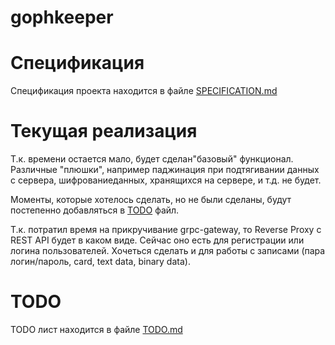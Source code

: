 # gophkeeper

# Спецификация

Спецификация проекта находится в файле [SPECIFICATION.md](SPECIFICATION.md)

# Текущая реализация

Т.к. времени остается мало, будет сделан"базовый" функционал. Различные "плюшки", например паджинация при подтягивании
данных с сервера, шифрованиеданных, хранящихся на сервере, и т.д. не будет.

Моменты, которые хотелось сделать, но не были сделаны, будут постепенно добавляться в [TODO](TODO.md) файл.

Т.к. потратил время на прикручивание grpc-gateway, то Reverse Proxy c REST API будет в каком виде. Сейчас оно есть для
регистрации или логина пользователей. Хочеться сделать и для работы с записами (пара логин/пароль, card, text data,
binary data).

# TODO

TODO лист находится в файле [TODO.md](TODO.md)